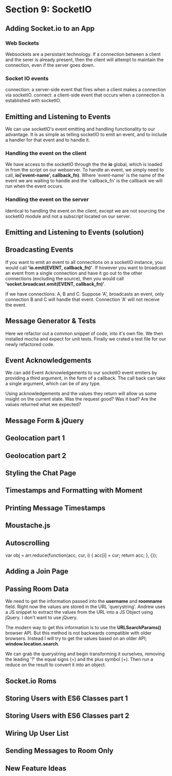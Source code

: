 # Section 9: SocketIO

## Adding Socket.io to an App
### Web Sockets
Websockets are a persistant technology. If a connection between a client and the serer
is already present, then the client will attempt to maintain the connection, even if 
the server goes down.

### Socket IO events
connection: a server-side event that fires when a client makes a connection via socketIO.
connect: a client-side event that occurs when a connection is established with socketIO.

## Emitting and Listening to Events
We can use socketIO's event emitting and handling functionality to our advantage. It is as simple as telling socketIO to emit an event, and to include a handler for that event and to handle it.

### Handling the event on the client
We have access to the socketIO through the the __io__ global, which is loaded in from the script on our webserver. To handle an event, we simply need to call, __io('event-name', callback_fn)__. Where 'event-name' is the name of the event we are waiting to handle and the 'callback_fn' is the callback we will run when the event occurs.

### Handling the event on the server
Identical to handling the event on the client, except we are not sourcing the socketIO module and not a subscript located on our server.

## Emitting and Listening to Events (solution)


## Broadcasting Events
If you want to emit an event to all connections on a socketIO instance, you would call __'io.emit(EVENT, callback_fn)'__. If however you want to broadcast an event from a single connection and have it go out to the other connections (excluding the source), then you would call __'socket.broadcast.emit(EVENT, callback_fn)'__.

If we have connections: A, B and C. Suppose 'A', broadcasts an event, only connection B and C will handle that event. Connection 'A' will not receive the event.

## Message Generator & Tests
Here we refactor out a common snippet of code, into it's own file. We then installed mocha and expect for unit tests. Finally we crated a test file for our newly refactored code.


## Event Acknowledgements
We can add Event Acknowledgements to our socketIO event emiters by providing a third argument, in the form of a callback. The call back can take a single argument, which can be of any type.

Using acknowledgements and the values they return will allow us some insight on the current state. Was the request good? Was it bad? Are the values returned what we expected?

## Message Form & jQuery


## Geolocation part 1


## Geolocation part 2


## Styling the Chat Page


## Timestamps and Formatting with Moment


## Printing Message Timestamps


## Moustache.js


## Autoscrolling
var obj = arr.reduce(function(acc, cur, i) {
  acc[i] = cur;
  return acc;
}, {});

## Adding a Join Page


## Passing Room Data
We need to get the information passed into the __username__ and __roomname__ field. Right now the values are stored in the URL 'querystring'. Andrew uses a JS snippet to extract the values from the URL into a JS Object using jQuery. I don't want to use jQuery. 

The modern way to get this information is to use the __URLSearchParams()__ browser API. But this method is not backwards compatible with older browsers. Instead I will try to get the values based on an older API; __window.location.search__.

We can grab the querystring and begin transforming it ourselves, removing the leading '?' the equal signs (=) and the plus symbol (+). Then run a reduce on the result to convert it into an object.

## Socket.io Roms


## Storing Users with ES6 Classes part 1


## Storing Users with ES6 Classes part 2


## Wiring Up User List


## Sending Messages to Room Only


## New Feature Ideas


